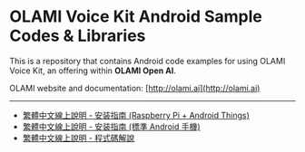 # OLAMI Voice Kit Android Sample Codes & Libraries

This is a repository that contains Android code examples for using OLAMI Voice Kit, an offering within **OLAMI Open AI**. 

OLAMI website and documentation: [http://olami.ai](http://olami.ai)
<!--
* * *
- [简体中文在线教程 - 1](https://cn.olami.ai/wiki/)
- [简体中文在线教程 - 2](https://cn.olami.ai/wiki/)
-->
* * *
- [繁體中文線上說明 - 安装指南 (Raspberry Pi + Android Things)](https://tw.olami.ai/school/article/67)
- [繁體中文線上說明 - 安装指南 (標準 Android 手機)](https://tw.olami.ai/blog/article/52)
- [繁體中文線上說明 - 程式碼解說](https://tw.olami.ai/school/article/66)

